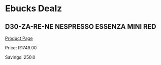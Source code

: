 
# Ebucks Dealz
## D30-ZA-RE-NE NESPRESSO ESSENZA MINI RED
[Product Page](https://www.ebucks.com/web/shop/productSelected.do?prodId=1158934123&catId=1157555110)

Price: R1749.00

Savings: 250.0


	